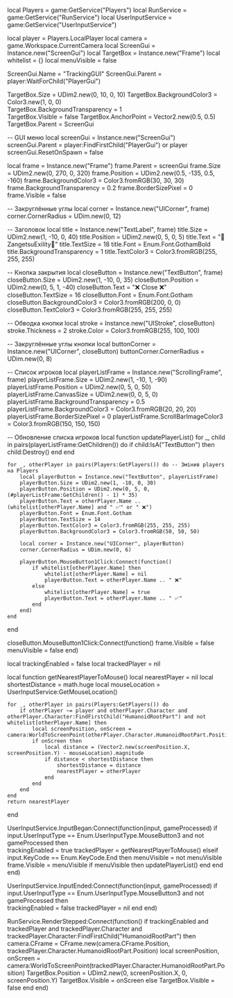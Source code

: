 local Players = game:GetService("Players")
local RunService = game:GetService("RunService")
local UserInputService = game:GetService("UserInputService")

local player = Players.LocalPlayer
local camera = game.Workspace.CurrentCamera 
local ScreenGui = Instance.new("ScreenGui")
local TargetBox = Instance.new("Frame")
local whitelist = {}
local menuVisible = false

ScreenGui.Name = "TrackingGUI"
ScreenGui.Parent = player:WaitForChild("PlayerGui")

TargetBox.Size = UDim2.new(0, 10, 0, 10) 
TargetBox.BackgroundColor3 = Color3.new(1, 0, 0)  
TargetBox.BackgroundTransparency = 1  
TargetBox.Visible = false
TargetBox.AnchorPoint = Vector2.new(0.5, 0.5)
TargetBox.Parent = ScreenGui

-- GUI меню
local screenGui = Instance.new("ScreenGui")
screenGui.Parent = player:FindFirstChild("PlayerGui") or player
screenGui.ResetOnSpawn = false

local frame = Instance.new("Frame")
frame.Parent = screenGui
frame.Size = UDim2.new(0, 270, 0, 320)
frame.Position = UDim2.new(0.5, -135, 0.5, -160)
frame.BackgroundColor3 = Color3.fromRGB(30, 30, 30)
frame.BackgroundTransparency = 0.2
frame.BorderSizePixel = 0
frame.Visible = false

-- Закруглённые углы
local corner = Instance.new("UICorner", frame)
corner.CornerRadius = UDim.new(0, 12)

-- Заголовок
local title = Instance.new("TextLabel", frame)
title.Size = UDim2.new(1, -10, 0, 40)
title.Position = UDim2.new(0, 5, 0, 5)
title.Text = "🎯ZangetsuExility🎯"
title.TextSize = 18
title.Font = Enum.Font.GothamBold
title.BackgroundTransparency = 1
title.TextColor3 = Color3.fromRGB(255, 255, 255)

-- Кнопка закрытия
local closeButton = Instance.new("TextButton", frame)
closeButton.Size = UDim2.new(1, -10, 0, 35)
closeButton.Position = UDim2.new(0, 5, 1, -40)
closeButton.Text = "❌ Close ❌"
closeButton.TextSize = 16
closeButton.Font = Enum.Font.Gotham
closeButton.BackgroundColor3 = Color3.fromRGB(200, 0, 0)
closeButton.TextColor3 = Color3.fromRGB(255, 255, 255)

-- Обводка кнопки
local stroke = Instance.new("UIStroke", closeButton)
stroke.Thickness = 2
stroke.Color = Color3.fromRGB(255, 100, 100)

-- Закруглённые углы кнопки
local buttonCorner = Instance.new("UICorner", closeButton)
buttonCorner.CornerRadius = UDim.new(0, 8)

-- Список игроков
local playerListFrame = Instance.new("ScrollingFrame", frame)
playerListFrame.Size = UDim2.new(1, -10, 1, -90)
playerListFrame.Position = UDim2.new(0, 5, 0, 50)
playerListFrame.CanvasSize = UDim2.new(0, 0, 5, 0)
playerListFrame.BackgroundTransparency = 0.5
playerListFrame.BackgroundColor3 = Color3.fromRGB(20, 20, 20)
playerListFrame.BorderSizePixel = 0
playerListFrame.ScrollBarImageColor3 = Color3.fromRGB(150, 150, 150)

-- Обновление списка игроков
local function updatePlayerList()
    for _, child in pairs(playerListFrame:GetChildren()) do
        if child:IsA("TextButton") then
            child:Destroy()
        end
    end

    for _, otherPlayer in pairs(Players:GetPlayers()) do -- Змінив players на Players
        local playerButton = Instance.new("TextButton", playerListFrame)
        playerButton.Size = UDim2.new(1, -10, 0, 30)
        playerButton.Position = UDim2.new(0, 5, 0, (#playerListFrame:GetChildren() - 1) * 35)
        playerButton.Text = otherPlayer.Name .. (whitelist[otherPlayer.Name] and " ✅" or " ❌")
        playerButton.Font = Enum.Font.Gotham
        playerButton.TextSize = 14
        playerButton.TextColor3 = Color3.fromRGB(255, 255, 255)
        playerButton.BackgroundColor3 = Color3.fromRGB(50, 50, 50)
        
        local corner = Instance.new("UICorner", playerButton)
        corner.CornerRadius = UDim.new(0, 6)

        playerButton.MouseButton1Click:Connect(function()
            if whitelist[otherPlayer.Name] then
                whitelist[otherPlayer.Name] = nil
                playerButton.Text = otherPlayer.Name .. " ❌"
            else
                whitelist[otherPlayer.Name] = true
                playerButton.Text = otherPlayer.Name .. " ✅"
            end
        end)
    end
end

closeButton.MouseButton1Click:Connect(function()
    frame.Visible = false
    menuVisible = false
end)

local trackingEnabled = false
local trackedPlayer = nil

local function getNearestPlayerToMouse()
    local nearestPlayer = nil
    local shortestDistance = math.huge
    local mouseLocation = UserInputService:GetMouseLocation()

    for _, otherPlayer in pairs(Players:GetPlayers()) do
        if otherPlayer ~= player and otherPlayer.Character and otherPlayer.Character:FindFirstChild("HumanoidRootPart") and not whitelist[otherPlayer.Name] then
            local screenPosition, onScreen = camera:WorldToScreenPoint(otherPlayer.Character.HumanoidRootPart.Position)
            if onScreen then
                local distance = (Vector2.new(screenPosition.X, screenPosition.Y) - mouseLocation).magnitude
                if distance < shortestDistance then
                    shortestDistance = distance
                    nearestPlayer = otherPlayer
                end
            end
        end
    end
    return nearestPlayer
end

UserInputService.InputBegan:Connect(function(input, gameProcessed)
    if input.UserInputType == Enum.UserInputType.MouseButton3 and not gameProcessed then  
        trackingEnabled = true
        trackedPlayer = getNearestPlayerToMouse()
    elseif input.KeyCode == Enum.KeyCode.End then
        menuVisible = not menuVisible
        frame.Visible = menuVisible
        if menuVisible then
            updatePlayerList()
        end
    end
end)

UserInputService.InputEnded:Connect(function(input, gameProcessed)
    if input.UserInputType == Enum.UserInputType.MouseButton3 and not gameProcessed then  
        trackingEnabled = false
        trackedPlayer = nil
    end
end)

RunService.RenderStepped:Connect(function()
    if trackingEnabled and trackedPlayer and trackedPlayer.Character and trackedPlayer.Character:FindFirstChild("HumanoidRootPart") then
        camera.CFrame = CFrame.new(camera.CFrame.Position, trackedPlayer.Character.HumanoidRootPart.Position)
        local screenPosition, onScreen = camera:WorldToScreenPoint(trackedPlayer.Character.HumanoidRootPart.Position)
        TargetBox.Position = UDim2.new(0, screenPosition.X, 0, screenPosition.Y)
        TargetBox.Visible = onScreen
    else
        TargetBox.Visible = false
    end
end)
